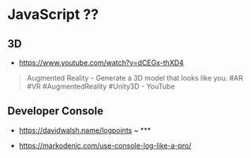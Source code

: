 # JavaScript ??

## 3D

* https://www.youtube.com/watch?v=dCEGx-thXD4
> Augmented Reality - Generate a 3D model that looks like you. #AR #VR #AugmentedReality #Unity3D - YouTube


## Developer Console

* https://davidwalsh.name/logpoints ~ ***

* https://markodenic.com/use-console-log-like-a-pro/